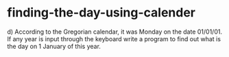 # finding-the-day-using-calender
d) According to the Gregorian calendar, it was Monday on the date 01/01/01. If any year is input through the keyboard write a program to find out what is the day on 1 January of this year.
